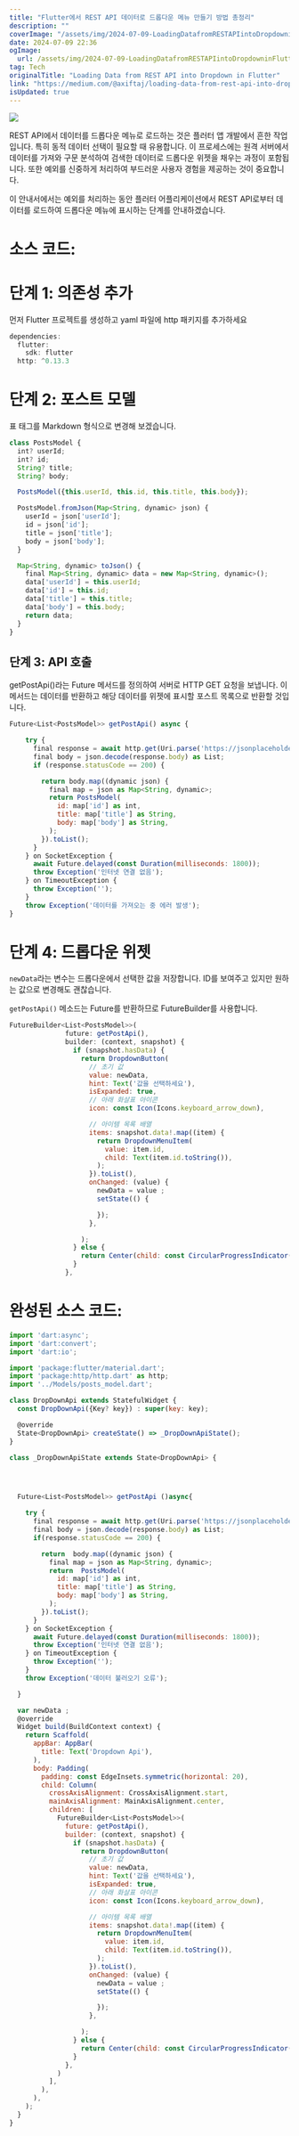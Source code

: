 ```yaml
---
title: "Flutter에서 REST API 데이터로 드롭다운 메뉴 만들기 방법 총정리"
description: ""
coverImage: "/assets/img/2024-07-09-LoadingDatafromRESTAPIintoDropdowninFlutter_0.png"
date: 2024-07-09 22:36
ogImage: 
  url: /assets/img/2024-07-09-LoadingDatafromRESTAPIintoDropdowninFlutter_0.png
tag: Tech
originalTitle: "Loading Data from REST API into Dropdown in Flutter"
link: "https://medium.com/@axiftaj/loading-data-from-rest-api-into-dropdown-in-flutter-9e788ee927d3"
isUpdated: true
---
```






<img src="/assets/img/2024-07-09-LoadingDatafromRESTAPIintoDropdowninFlutter_0.png" />

REST API에서 데이터를 드롭다운 메뉴로 로드하는 것은 플러터 앱 개발에서 흔한 작업입니다. 특히 동적 데이터 선택이 필요할 때 유용합니다. 이 프로세스에는 원격 서버에서 데이터를 가져와 구문 분석하여 검색한 데이터로 드롭다운 위젯을 채우는 과정이 포함됩니다. 또한 예외를 신중하게 처리하여 부드러운 사용자 경험을 제공하는 것이 중요합니다.

이 안내서에서는 예외를 처리하는 동안 플러터 어플리케이션에서 REST API로부터 데이터를 로드하여 드롭다운 메뉴에 표시하는 단계를 안내하겠습니다.

# 소스 코드:


<div class="content-ad"></div>

# 단계 1: 의존성 추가

먼저 Flutter 프로젝트를 생성하고 yaml 파일에 http 패키지를 추가하세요

```js
dependencies:
  flutter:
    sdk: flutter
  http: ^0.13.3
```

# 단계 2: 포스트 모델

<div class="content-ad"></div>

표 태그를 Markdown 형식으로 변경해 보겠습니다.

```js
class PostsModel {
  int? userId;
  int? id;
  String? title;
  String? body;

  PostsModel({this.userId, this.id, this.title, this.body});

  PostsModel.fromJson(Map<String, dynamic> json) {
    userId = json['userId'];
    id = json['id'];
    title = json['title'];
    body = json['body'];
  }

  Map<String, dynamic> toJson() {
    final Map<String, dynamic> data = new Map<String, dynamic>();
    data['userId'] = this.userId;
    data['id'] = this.id;
    data['title'] = this.title;
    data['body'] = this.body;
    return data;
  }
}
```

## 단계 3: API 호출

getPostApi()라는 Future 메서드를 정의하여 서버로 HTTP GET 요청을 보냅니다. 이 메서드는 데이터를 반환하고 해당 데이터를 위젯에 표시할 포스트 목록으로 반환할 것입니다.

<div class="content-ad"></div>

```js
Future<List<PostsModel>> getPostApi() async {

    try {
      final response = await http.get(Uri.parse('https://jsonplaceholder.typicode.com/posts'));
      final body = json.decode(response.body) as List;
      if (response.statusCode == 200) {

        return body.map((dynamic json) {
          final map = json as Map<String, dynamic>;
          return PostsModel(
            id: map['id'] as int,
            title: map['title'] as String,
            body: map['body'] as String,
          );
        }).toList();
      }
    } on SocketException {
      await Future.delayed(const Duration(milliseconds: 1800));
      throw Exception('인터넷 연결 없음');
    } on TimeoutException {
      throw Exception('');
    }
    throw Exception('데이터를 가져오는 중 에러 발생');
}
```

# 단계 4: 드롭다운 위젯

`newData`라는 변수는 드롭다운에서 선택한 값을 저장합니다. ID를 보여주고 있지만 원하는 값으로 변경해도 괜찮습니다.

`getPostApi()` 메소드는 Future를 반환하므로 FutureBuilder를 사용합니다.


<div class="content-ad"></div>

```js
FutureBuilder<List<PostsModel>>(
              future: getPostApi(),
              builder: (context, snapshot) {
                if (snapshot.hasData) {
                  return DropdownButton(
                    // 초기 값
                    value: newData,
                    hint: Text('값을 선택하세요'),
                    isExpanded: true,
                    // 아래 화살표 아이콘
                    icon: const Icon(Icons.keyboard_arrow_down),

                    // 아이템 목록 배열
                    items: snapshot.data!.map((item) {
                      return DropdownMenuItem(
                        value: item.id,
                        child: Text(item.id.toString()),
                      );
                    }).toList(),
                    onChanged: (value) {
                      newData = value ;
                      setState(() {

                      });
                    },

                  );
                } else {
                  return Center(child: const CircularProgressIndicator());
                }
              },
```

# 완성된 소스 코드:

```js
import 'dart:async';
import 'dart:convert';
import 'dart:io';

import 'package:flutter/material.dart';
import 'package:http/http.dart' as http;
import '../Models/posts_model.dart';

class DropDownApi extends StatefulWidget {
  const DropDownApi({Key? key}) : super(key: key);

  @override
  State<DropDownApi> createState() => _DropDownApiState();
}

class _DropDownApiState extends State<DropDownApi> {




  Future<List<PostsModel>> getPostApi ()async{

    try {
      final response = await http.get(Uri.parse('https://jsonplaceholder.typicode.com/posts')) ;
      final body = json.decode(response.body) as List;
      if(response.statusCode == 200) {

        return  body.map((dynamic json) {
          final map = json as Map<String, dynamic>;
          return  PostsModel(
            id: map['id'] as int,
            title: map['title'] as String,
            body: map['body'] as String,
          );
        }).toList();
      }
    } on SocketException {
      await Future.delayed(const Duration(milliseconds: 1800));
      throw Exception('인터넷 연결 없음');
    } on TimeoutException {
      throw Exception('');
    }
    throw Exception('데이터 불러오기 오류');

  }

  var newData ;
  @override
  Widget build(BuildContext context) {
    return Scaffold(
      appBar: AppBar(
        title: Text('Dropdown Api'),
      ),
      body: Padding(
        padding: const EdgeInsets.symmetric(horizontal: 20),
        child: Column(
          crossAxisAlignment: CrossAxisAlignment.start,
          mainAxisAlignment: MainAxisAlignment.center,
          children: [
            FutureBuilder<List<PostsModel>>(
              future: getPostApi(),
              builder: (context, snapshot) {
                if (snapshot.hasData) {
                  return DropdownButton(
                    // 초기 값
                    value: newData,
                    hint: Text('값을 선택하세요'),
                    isExpanded: true,
                    // 아래 화살표 아이콘
                    icon: const Icon(Icons.keyboard_arrow_down),

                    // 아이템 목록 배열
                    items: snapshot.data!.map((item) {
                      return DropdownMenuItem(
                        value: item.id,
                        child: Text(item.id.toString()),
                      );
                    }).toList(),
                    onChanged: (value) {
                      newData = value ;
                      setState(() {

                      });
                    },

                  );
                } else {
                  return Center(child: const CircularProgressIndicator());
                }
              },
            )
          ],
        ),
      ),
    );
  }
}
```